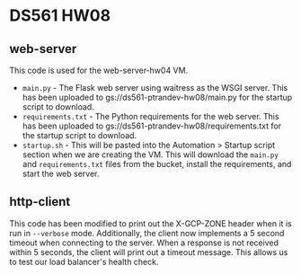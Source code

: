 # DS561 HW08

## web-server

This code is used for the web-server-hw04 VM.

- `main.py` - The Flask web server using waitress as the WSGI server. This has been uploaded to gs://ds561-ptrandev-hw08/main.py for the startup script to download.
- `requirements.txt` - The Python requirements for the web server. This has been uploaded to gs://ds561-ptrandev-hw08/requirements.txt for the startup script to download.
- `startup.sh` - This will be pasted into the Automation > Startup script section when we are creating the VM. This will download the `main.py` and `requirements.txt` files from the bucket, install the requirements, and start the web server.

## http-client

This code has been modified to print out the X-GCP-ZONE header when it is run in `--verbose` mode. Additionally, the client now implements a 5 second timeout when connecting to the server. When a response is not received within 5 seconds, the client will print out a timeout message. This allows us to test our load balancer's health check.
